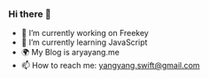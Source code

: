 ### Hi there 👋
- 🔭 I’m currently working on Freekey
- 🌱 I’m currently learning JavaScript
- 🌍 My Blog is aryayang.me
- 📫 How to reach me: yangyang.swift@gmail.com
